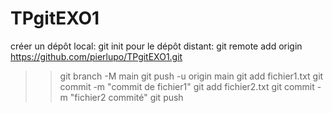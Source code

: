 # TPgitEXO1
créer un dépôt local: git init
pour le dépôt distant: git remote add origin https://github.com/pierlupo/TPgitEXO1.git
>> git branch -M main
>> git push -u origin main
git add fichier1.txt
git commit -m "commit de fichier1"
git add fichier2.txt
git commit -m "fichier2 commité"
git push
